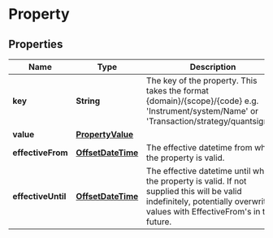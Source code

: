 

# Property

## Properties

Name | Type | Description | Notes
------------ | ------------- | ------------- | -------------
**key** | **String** | The key of the property. This takes the format {domain}/{scope}/{code} e.g. &#39;Instrument/system/Name&#39; or &#39;Transaction/strategy/quantsignal&#39;. | 
**value** | [**PropertyValue**](PropertyValue.md) |  |  [optional]
**effectiveFrom** | [**OffsetDateTime**](OffsetDateTime.md) | The effective datetime from which the property is valid. |  [optional]
**effectiveUntil** | [**OffsetDateTime**](OffsetDateTime.md) | The effective datetime until which the property is valid. If not supplied this will be valid indefinitely, potentially overwriting values with EffectiveFrom&#39;s in the future. |  [optional]



